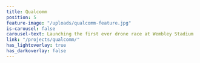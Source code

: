 ```yaml
---
title: Qualcomm
position: 5
feature-image: "/uploads/qualcomm-feature.jpg"
is-carousel: false
carousel-text: Launching the first ever drone race at Wembley Stadium
link: "/projects/qualcomm/"
has_lightoverlay: true
has_darkoverlay: false
---
```


